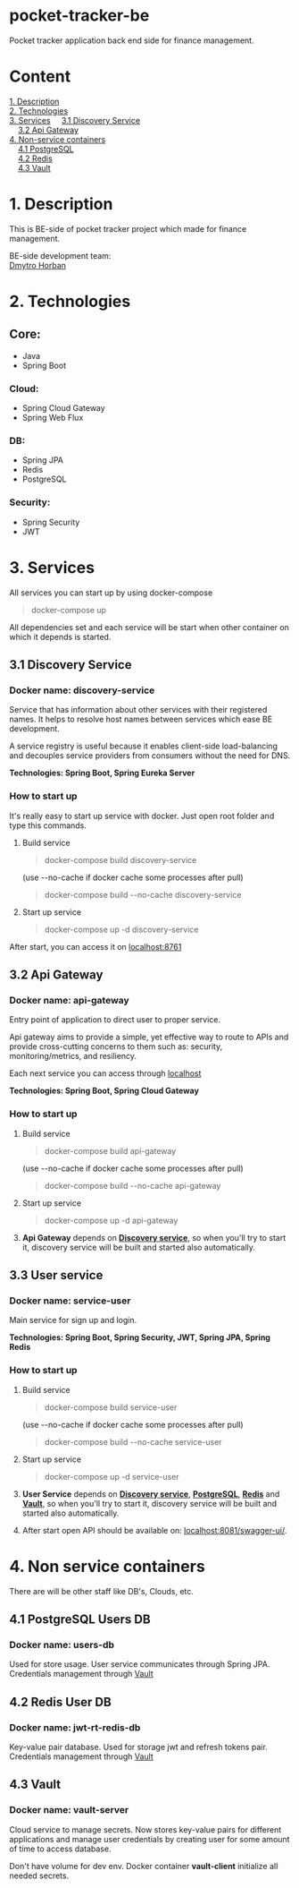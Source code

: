 # pocket-tracker-be
Pocket tracker application back end side for 
finance management.

# Content

[1. Description](#1-description)  
[2. Technologies](#2-technologies)  
[3. Services](#3-services)
&nbsp;&nbsp;&nbsp;&nbsp;[3.1 Discovery Service](#31-discovery-service)  
&nbsp;&nbsp;&nbsp;&nbsp;[3.2 Api Gateway](#32-api-gateway)  
[4. Non-service containers](#4-non-service-containers)  
&nbsp;&nbsp;&nbsp;&nbsp;[4.1 PostgreSQL](#41-postgresql-users-db)  
&nbsp;&nbsp;&nbsp;&nbsp;[4.2 Redis](#42-redis-user-db)  
&nbsp;&nbsp;&nbsp;&nbsp;[4.3 Vault](#43-vault)  

# 1. Description

This is BE-side of pocket tracker project which made for finance management.

BE-side development team:  
[Dmytro Horban](https://www.linkedin.com/in/takeuchuha/)

# 2. Technologies

## Core:
* Java
* Spring Boot

### Cloud:
* Spring Cloud Gateway
* Spring Web Flux

### DB:
* Spring JPA
* Redis
* PostgreSQL

### Security:
* Spring Security
* JWT

# 3. Services

All services you can start up by using docker-compose
> docker-compose up

All dependencies set and each service 
will be start when other container 
on which it depends is started.

## 3.1 Discovery Service

### Docker name: discovery-service

Service that has information about other services with 
their registered names. It helps to resolve host names 
between services which ease BE development.

A service registry is useful because it enables 
client-side load-balancing and decouples service 
providers from consumers without the need for DNS.

**Technologies: Spring Boot, Spring Eureka Server**

### How to start up

It's really easy to start up service with docker.
Just open root folder and type this commands.

1. Build service
    > docker-compose build discovery-service

    (use --no-cache if docker cache some processes after pull)
    
    > docker-compose build --no-cache discovery-service

2. Start up service
    
    > docker-compose up -d discovery-service

After start, you can access it on 
[localhost:8761](http://localhost:8761/)

## 3.2 Api Gateway

### Docker name: api-gateway

Entry point of application to direct user to proper service.

Api gateway aims to provide a simple, 
yet effective way to route to APIs and provide 
cross-cutting concerns to them such as: security, 
monitoring/metrics, and resiliency.

Each next service you can access through [localhost](http://localhost/)

**Technologies: Spring Boot, Spring Cloud Gateway**

### How to start up

1. Build service
   > docker-compose build api-gateway

   (use --no-cache if docker cache some processes after pull)

   > docker-compose build --no-cache api-gateway

2. Start up service

   > docker-compose up -d api-gateway

3. **Api Gateway** depends on 
**[Discovery service](#31-discovery-service)**, so when
you'll try to start it, discovery service will be built 
and started also automatically.

## 3.3 User service

### Docker name: service-user

Main service for sign up and login.

**Technologies: Spring Boot, Spring Security, JWT, Spring JPA, Spring Redis**

### How to start up

1. Build service
   > docker-compose build service-user

   (use --no-cache if docker cache some processes after pull)

   > docker-compose build --no-cache service-user

2. Start up service

   > docker-compose up -d service-user

3. **User Service** depends on
   **[Discovery service](#31-discovery-service)**, 
   **[PostgreSQL](#41-postgresql-users-db)**,
   **[Redis](#42-redis-user-db)** and
   **[Vault](#43-vault)**, so when
   you'll try to start it, discovery service will be built
   and started also automatically.

4. After start open API should be available on: 
[localhost:8081/swagger-ui/](http://localhost:8081/swagger-ui/index.html#/).

# 4. Non service containers

There are will be other staff like DB's, Clouds, etc.

## 4.1 PostgreSQL Users DB

### Docker name: users-db

Used for store usage. User service communicates through Spring JPA.
Credentials management through [Vault](#43-vault)

## 4.2 Redis User DB

### Docker name: jwt-rt-redis-db

Key-value pair database. Used for storage jwt and refresh tokens pair.
Credentials management through [Vault](#43-vault)

## 4.3 Vault

### Docker name: vault-server

Cloud service to manage secrets. 
Now stores key-value pairs for different applications 
and manage user credentials 
by creating user for some amount of time to access database.

Don't have volume for dev env. 
Docker container **vault-client** initialize all needed secrets.

